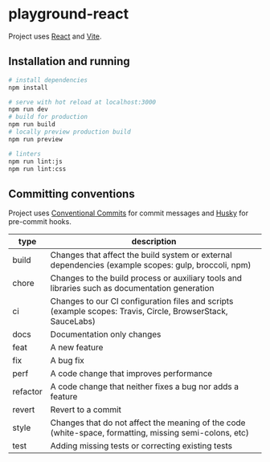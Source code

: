 # playground-react

Project uses [React](https://beta.reactjs.org/) and [Vite](https://vitejs.dev/).

## Installation and running

```bash
# install dependencies
npm install

# serve with hot reload at localhost:3000
npm run dev
# build for production
npm run build
# locally preview production build
npm run preview

# linters
npm run lint:js
npm run lint:css
```

## Committing conventions

Project uses [Conventional Commits](https://www.conventionalcommits.org/en/v1.0.0/) for commit messages and [Husky](https://typicode.github.io/husky/#/) for pre-commit hooks.


| type     | description                                                                                                 |
|----------|-------------------------------------------------------------------------------------------------------------|
| build    | Changes that affect the build system or external dependencies (example scopes: gulp, broccoli, npm)         |
| chore    | Changes to the build process or auxiliary tools and libraries such as documentation generation              |
| ci       | Changes to our CI configuration files and scripts (example scopes: Travis, Circle, BrowserStack, SauceLabs) |
| docs     | Documentation only changes                                                                                  |
| feat     | A new feature                                                                                               |
| fix      | A bug fix                                                                                                   |
| perf     | A code change that improves performance                                                                     |
| refactor | A code change that neither fixes a bug nor adds a feature                                                   |
| revert   | Revert to a commit                                                                                          |
| style    | Changes that do not affect the meaning of the code (white-space, formatting, missing semi-colons, etc)      |
| test     | Adding missing tests or correcting existing tests                                                           |
